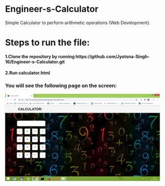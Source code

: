 # Engineer-s-Calculator
Simple Calculator to perform arithmetic operations (Web Development).

<h1>Steps to run the file:</h1>
<h4>1.Clone the repository by running https://github.com/Jyotsna-Singh-16/Engineer-s-Calculator.git </h4>
<h4>2.Run calculator.html </h4>

<h3>You will see the following page on the screen: </h3>
<img src="https://github.com/Jyotsna-Singh-16/Engineer-s-Calculator/blob/master/Sample.png" />
